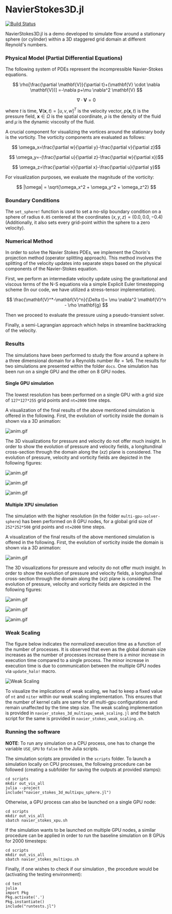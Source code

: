 # NavierStokes3D.jl

[![Build Status](https://github.com/arsh-k/NavierStokes3D.jl/actions/workflows/CI.yml/badge.svg)](https://github.com/arsh-k/NavierStokes3D.jl/actions/workflows/CI.yml?query=branch%3Aarthur)

NavierStokes3D.jl is a demo developed to simulate flow around a stationary sphere (or cylinder) within a 3D staggered grid domain at different Reynold's numbers. 

### Physical Model (Partial Differential Equations)

The following system of PDEs represent the incompressible Navier-Stokes equations. 

$$
\rho[\frac{\partial \mathbf{V}}{\partial t}+(\mathbf{V} \cdot \nabla \mathbf{V})] =-\nabla p+\mu \nabla^2 \mathbf{V}
$$

$$
\nabla \cdot \mathbf{V} =0
$$

where $t$ is time, $\textbf{V}(\textbf{x},t) = [u,v,w]^T$ is the velocity vector, $p(\textbf{x}, t)$ is the pressure field, $\textbf{x} \in \Omega$ is the spatial coordinate, $\rho$ is the density of the fluid and $\mu$ is the dynamic viscosity of the fluid.

A crucial component for visualizing the vortices around the stationary body is the vorticity. The vorticity components are evaluated as follows:

$$ \omega_x=\frac{\partial w}{\partial y}-\frac{\partial v}{\partial z}$$

$$ \omega_y=-(\frac{\partial u}{\partial z}-\frac{\partial w}{\partial x})$$

$$ \omega_z=\frac{\partial v}{\partial x}-\frac{\partial u}{\partial y}$$

For visualization purposes, we evaluate the magnitude of the vorticity:

$$ 
    |\omega| = \sqrt{\omega_x^2 + \omega_y^2 + \omega_z^2}
$$

### Boundary Conditions

The `set_sphere!` function is used to set a no-slip boundary condition on a sphere of radius `0.05` centered at the coordinates $(x, y, z) = (0.0, 0.0, -0.4)$ (Additionally, it also sets every grid-point within the sphere to a zero velocity).

### Numerical Method

In order to solve the Navier Stokes PDEs, we implement the Chorin's projection method (operator splitting approach). This method involves the splitting of the velocity updates into separate steps based on the physical components of the Navier-Stokes equation.

First, we perform an intermediate velocity update using the gravitational and viscous terms of the N-S equations via a simple Explicit Euler timestepping
scheme (In our code, we have utilized a stress-tensor implementation).

$$
\frac{\mathbf{V}^*-\mathbf{V}^n}{\Delta t}= \mu \nabla^2 \mathbf{V}^n - \rho \mathbf{g}
$$

Then we proceed to evaluate the pressure using a pseudo-transient solver.

Finally, a semi-Lagrangian approach which helps in streamline backtracking of the velocity. 

### Results 

The simulations have been performed to study the flow around a sphere in a three dimensional domain for a Reynolds number $Re=1e6$. The results for two simulations are presented within the folder `docs`. One simulation has been run on a single GPU and the other on 8 GPU nodes.

#### Single GPU simulation 
The lowest resolution has been performed on a single GPU with a grid size of `127*127*255` grid points and `nt=2000` time steps. 

A visualization of the final results of the above mentioned simulation is offered in the following. First, the evolution of vorticity inside the domain is shown via a 3D animation: 

![anim.gif](docs/gpu-solver-sphere/3D_vorticity.gif)

The 3D visualizations for pressure and velocity do not offer much insight. In order to show the evolution of pressure and velocity fields, a longitundinal cross-section through the domain along the $(xz)$ plane is considered. The evolution of pressure, velocity and vorticity fields are depicted in the following figures: 

![anim.gif](docs/gpu-solver-sphere/slice_pressure.gif)

![anim.gif](docs/gpu-solver-sphere/slice_velocity_magnitude.gif)

![anim.gif](docs/gpu-solver-sphere/slice_vorticity.gif)


#### Multiple XPU simulation

The simulation with the higher resolution (in the folder `multi-gpu-solver-sphere`) has been performed on 8 GPU nodes, for a global grid size of `252*252*508` grid points and `nt=2000` time steps. 

A visualization of the final results of the above mentioned simulation is offered in the following. First, the evolution of vorticity inside the domain is shown via a 3D animation: 

![anim.gif](docs/multi-gpu-solver-sphere/3D_vorticity.gif)

The 3D visualizations for pressure and velocity do not offer much insight. In order to show the evolution of pressure and velocity fields, a longitundinal cross-section through the domain along the $(xz)$ plane is considered. The evolution of pressure, velocity and vorticity fields are depicted in the following figures: 

![anim.gif](docs/multi-gpu-solver-sphere/slice_pressure.gif)

![anim.gif](docs/multi-gpu-solver-sphere/slice_velocity_magnitude.gif)

![anim.gif](docs/multi-gpu-solver-sphere/slice_vorticity.gif)

### Weak Scaling

The figure below indicates the normalized execution time as a function of the number of processes. It is observed that even as the global domain size increases as the number of processes increase there is a minor increase in execution time compared to a single process. The minor increase in execution time is due to communication between the multiple GPU nodes via `update_halo!` macro. 

![Weak Scaling](./docs/weak_scaling_navier_stokes_3d_multixpu.png)

To visualize the implications of weak scaling, we had to keep a fixed value of `nt` and `niter` within our weak scaling implementation. This ensures that the number of kernel calls are same for all multi-gpu configurations and remain unaffected by the time step size. The weak scaling implementation is provided in `navier_stokes_3d_multixpu_weak_scaling.jl` and the batch script for the same is provided in `navier_stokes_weak_scaling.sh`.

### Running the software
**NOTE**: To run any simulation on a CPU process, one has to change the variable `USE_GPU` to `false` in the Julia scripts.

The simulation scripts are provided in the `scripts` folder. To launch a simulation locally on CPU processes, the following procedure can be followed (creating a subfolder for saving the outputs at provided stamps): 

```
cd scripts
mkdir out_vis_all
julia --project
include("navier_stokes_3d_multixpu_sphere.jl")
```

Otherwise, a GPU process can also be launched on a single GPU node: 

```
cd scripts
mkdir out_vis_all
sbatch navier_stokes_xpu.sh
```

If the simulation wants to be launched on multiple GPU nodes, a similar procedure can be applied in order to run the baseline simulation on 8 GPUs for 2000 timesteps: 

```
cd scripts
mkdir out_vis_all
sbatch navier_stokes_multixpu.sh
```

Finally, if one wishes to check if our simulation , the procedure would be (activating the testing environment): 

```
cd test
julia
import Pkg
Pkg.activate('.')
Pkg.instantiate()
include("runtests.jl")
``` 